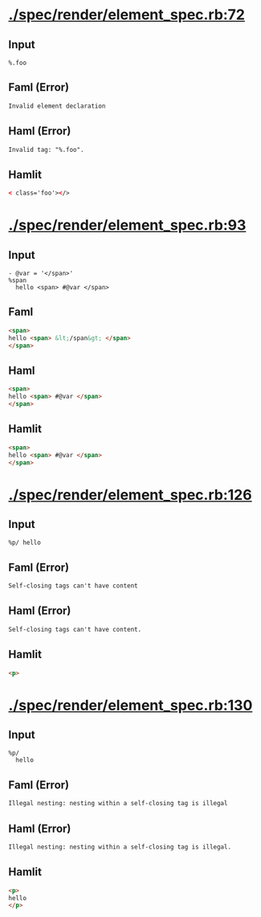 # [./spec/render/element_spec.rb:72](../../../spec/render/element_spec.rb#L72)
## Input
```haml
%.foo
```

## Faml (Error)
```html
Invalid element declaration
```

## Haml (Error)
```html
Invalid tag: "%.foo".
```

## Hamlit
```html
< class='foo'></>

```

# [./spec/render/element_spec.rb:93](../../../spec/render/element_spec.rb#L93)
## Input
```haml
- @var = '</span>'
%span
  hello <span> #@var </span>

```

## Faml
```html
<span>
hello <span> &lt;/span&gt; </span>
</span>

```

## Haml
```html
<span>
hello <span> #@var </span>
</span>

```

## Hamlit
```html
<span>
hello <span> #@var </span>
</span>

```

# [./spec/render/element_spec.rb:126](../../../spec/render/element_spec.rb#L126)
## Input
```haml
%p/ hello
```

## Faml (Error)
```html
Self-closing tags can't have content
```

## Haml (Error)
```html
Self-closing tags can't have content.
```

## Hamlit
```html
<p>

```

# [./spec/render/element_spec.rb:130](../../../spec/render/element_spec.rb#L130)
## Input
```haml
%p/
  hello

```

## Faml (Error)
```html
Illegal nesting: nesting within a self-closing tag is illegal
```

## Haml (Error)
```html
Illegal nesting: nesting within a self-closing tag is illegal.
```

## Hamlit
```html
<p>
hello
</p>

```

